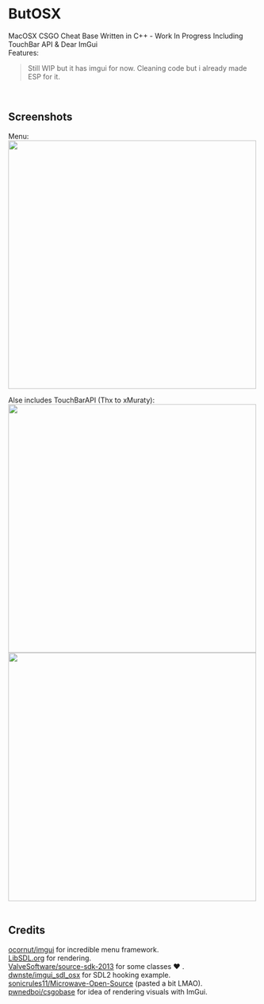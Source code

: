 # ButOSX
MacOSX CSGO Cheat Base Written in C++ - Work In Progress Including TouchBar API & Dear ImGui <br>
Features:<br>
>Still WIP but it has imgui for now. Cleaning code but i already made ESP for it.
<br>

## Screenshots
Menu:<br>
<img src="https://i.imgur.com/SZ92xIn.png" width="500">

Alse includes TouchBarAPI (Thx to xMuraty):<br>
<img src="https://i.imgur.com/AmmUbSI.png" width="500">
<img src="https://i.imgur.com/pLL7U7y.png" width="500">
<br>
<br>

## Credits
[ocornut/imgui](https://github.com/ocornut/imgui) for incredible menu framework.<br>
[LibSDL.org](https://www.libsdl.org/index.php) for rendering.<br>
[ValveSoftware/source-sdk-2013](https://www.libsdl.org/index.php) for some classes :heart: . <br>
[dwnste/imgui_sdl_osx](https://github.com/dwnste/imgui_sdl_osx) for SDL2 hooking example.<br>
[sonicrules11/Microwave-Open-Source](https://github.com/sonicrules11/Microwave-Open-Source) (pasted a bit LMAO).<br>
[pwnedboi/csgobase](https://github.com/pwnedboi/csgobase) for idea of rendering visuals with ImGui.<br>